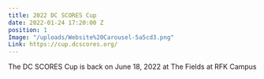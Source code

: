 ```yaml
---
title: 2022 DC SCORES Cup
date: 2022-01-24 17:20:00 Z
position: 1
Image: "/uploads/Website%20Carousel-5a5cd3.png"
Link: https://cup.dcscores.org/
---
```


The DC SCORES Cup is back on June 18, 2022 at The Fields at RFK Campus